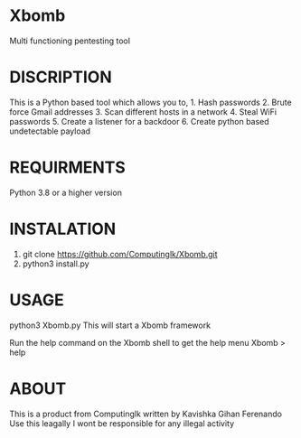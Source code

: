 # Xbomb
Multi functioning pentesting tool

# DISCRIPTION

This is a Python based tool which allows you to,
       1. Hash passwords
       2. Brute force Gmail addresses
       3. Scan different hosts in a network
       4. Steal WiFi passwords
       5. Create a listener for a backdoor
       6. Create python based undetectable payload
       
# REQUIRMENTS
  
Python 3.8 or a higher version

# INSTALATION

1. git clone https://github.com/Computinglk/Xbomb.git
2. python3 install.py

# USAGE

python3 Xbomb.py
     This will start a Xbomb framework

Run the help command on the Xbomb shell to get the help menu
    Xbomb > help
    
# ABOUT

This is a product from Computinglk written by Kavishka Gihan Ferenando
Use this leagally
I wont be responsible for any illegal activity
 
 
 
